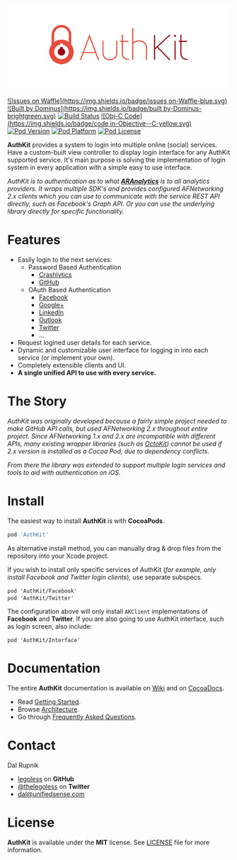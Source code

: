 [![AuthKit](https://raw.githubusercontent.com/Legoless/AuthKit/master/Resource/logo.png)](https://github.com/legoless/AuthKit)

[![Issues on Waffle](https://img.shields.io/badge/issues on-Waffle-blue.svg)](https://waffle.io/Legoless/AuthKit)
[![Built by Dominus](https://img.shields.io/badge/built by-Dominus-brightgreen.svg)](http://github.com/legoless/Dominus)
[![Build Status](https://travis-ci.org/Legoless/AuthKit.svg)](https://travis-ci.org/legoless/AuthKit)
[![Obj-C Code](https://img.shields.io/badge/code in-Objective--C-yellow.svg)](http://github.com/legoless/AuthKit)
[![Pod Version](http://img.shields.io/cocoapods/v/AuthKit.svg?style=flat)](http://cocoadocs.org/docsets/AuthKit/)
[![Pod Platform](http://img.shields.io/cocoapods/p/AuthKit.svg?style=flat)](http://cocoadocs.org/docsets/AuthKit/)
[![Pod License](http://img.shields.io/cocoapods/l/AuthKit.svg?style=flat)](http://opensource.org/licenses/MIT)

**AuthKit** provides a system to login into multiple online (social) services. Have a custom-built view controller to display login interface for any AuthKit supported service. It's main purpose is solving the implementation of login system in every application with a simple easy to use interface.

*AuthKit is to authentication as to what [**ARAnalytics**](https://github.com/orta/ARAnalytics) is to all analytics providers. It wraps multiple SDK's and provides configured AFNetworking 2.x clients which you can use to communicate with the service REST API directly, such as Facebook's Graph API. Or you can use the underlying library directly for specific functionality.*

# Features

- Easily login to the next services:
  - Password Based Authentication 
    - [Crashlytics](http://www.crashlytics.com)
    - [GitHub](https://github.com)
  - OAuth Based Authentication
    - [Facebook](https://www.facebook.com)
    - [Google+](https://plus.google.com)
    - [LinkedIn](https://linkedin.com)
    - [Outlook](https://www.outlook.com)
    - [Twitter](https://twitter.com)
    - ...
- Request logined user details for each service.
- Dynamic and customizable user interface for logging in into each service (or implement your own).
- Completely extensible clients and UI.
- **A single unified API to use with every service.**

# The Story

*AuthKit was originally developed because a fairly simple project needed to make GitHub API calls, but used AFNetworking 2.x throughout entire project. Since AFNetworking 1.x and 2.x are incompatible with different APIs, many existing wrapper libraries (such as [OctoKit](https://github.com/octokit/octokit.objc)) cannot be used if 2.x version is installed as a Cocoa Pod, due to dependency conflicts.*

*From there the library was extended to support multiple login services and tools to aid with authentication on iOS.*

# Install

The easiest way to install **AuthKit** is with **CocoaPods**.

```ruby
pod 'AuthKit'
```

As alternative install method, you can manually drag & drop files from the repository into your Xcode project.

If you wish to install only specific services of AuthKit (*for example, only install Facebook and Twitter login clients*), use separate subspecs.

```
pod 'AuthKit/Facebook'
pod 'AuthKit/Twitter'
```

The configuration above will only install `AKClient` implementations of **Facebook** and **Twitter**. If you are also going to use AuthKit interface, such as login screen, also include:

```
pod 'AuthKit/Interface'
```

# Documentation

The entire **AuthKit** documentation is available on [Wiki](https://github.com/Legoless/AuthKit/wiki) and on [CocoaDocs](http://cocoadocs.org/docsets/AuthKit/).

- Read [Getting Started](https://github.com/Legoless/AuthKit/wiki/Getting-Started).
- Browse [Architecture](https://github.com/Legoless/AuthKit/wiki/Architecture).
- Go through [Frequently Asked Questions](https://github.com/Legoless/AuthKit/wiki/FAQ).

Contact
======

Dal Rupnik

- [legoless](https://github.com/legoless) on **GitHub**
- [@thelegoless](https://twitter.com/thelegoless) on **Twitter**
- [dal@unifiedsense.com](mailto:dal@unifiedsense.com)

License
======

**AuthKit** is available under the **MIT** license. See [LICENSE](https://github.com/Legoless/AuthKit/blob/master/LICENSE) file for more information.
